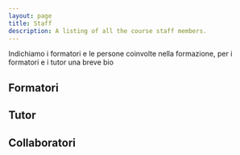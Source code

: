 ```yaml
---
layout: page
title: Staff
description: A listing of all the course staff members.
---
```


Indichiamo i formatori e le persone coinvolte nella formazione, per i formatori e i tutor una breve bio

## Formatori

## Tutor

## Collaboratori
